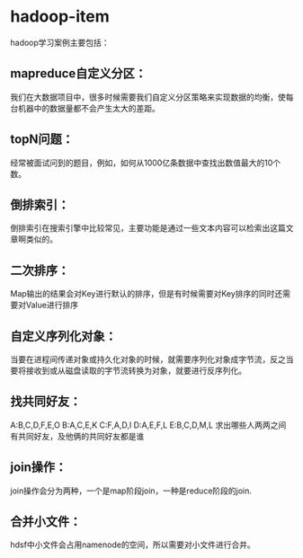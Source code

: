 # hadoop-item
hadoop学习案例主要包括：

## mapreduce自定义分区：
我们在大数据项目中，很多时候需要我们自定义分区策略来实现数据的均衡，使每台机器中的数据量都不会产生太大的差距。

## topN问题：
经常被面试问到的题目，例如，如何从1000亿条数据中查找出数值最大的10个数。

## 倒排索引：
倒排索引在搜索引擎中比较常见，主要功能是通过一些文本内容可以检索出这篇文章啊类似的。

## 二次排序：
Map输出的结果会对Key进行默认的排序，但是有时候需要对Key排序的同时还需要对Value进行排序

## 自定义序列化对象：
当要在进程间传递对象或持久化对象的时候，就需要序列化对象成字节流，反之当要将接收到或从磁盘读取的字节流转换为对象，就要进行反序列化。

## 找共同好友：
A:B,C,D,F,E,O
B:A,C,E,K
C:F,A,D,I
D:A,E,F,L
E:B,C,D,M,L
求出哪些人两两之间有共同好友，及他俩的共同好友都是谁

## join操作：
join操作会分为两种，一个是map阶段join，一种是reduce阶段的join.

## 合并小文件：
hdsf中小文件会占用namenode的空间，所以需要对小文件进行合并。

